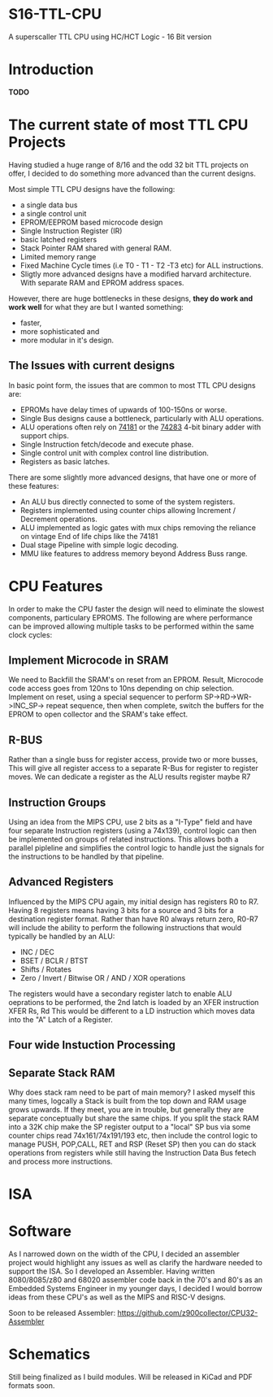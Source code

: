 # S16-TTL-CPU
A superscaller TTL CPU using HC/HCT Logic - 16 Bit version

# Introduction

**TODO**

# The current state of most TTL CPU Projects

Having studied a huge range of 8/16 and the odd 32 bit TTL projects on offer, I decided to do something more advanced than the current designs. 

Most simple TTL CPU designs have the following:

* a single data bus
* a single control unit
* EPROM/EEPROM based microcode design
* Single Instruction Register (IR)
* basic latched registers
* Stack Pointer RAM shared with general RAM.
* Limited memory range
* Fixed Machine Cycle times (i.e T0 - T1 - T2 -T3 etc) for ALL instructions.
* Sligtly more advanced designs have a modified harvard architecture. With separate RAM and EPROM address spaces. 

However, there are huge bottlenecks in these designs, **they do work and work well** for what they are but I wanted something:
* faster,
* more sophisticated and
* more modular in it's design.

## The Issues with current designs

In basic point form, the issues that are common to most TTL CPU designs are:

* EPROMs have delay times of upwards of 100-150ns or worse.
* Single Bus designs cause a bottleneck, particularly with ALU operations.
* ALU operations often rely on [74181](https://www.righto.com/2017/03/inside-vintage-74181-alu-chip-how-it.html) or the [74283](https://www.ti.com/lit/gpn/SN54S283) 4-bit binary adder with support chips.
* Single Instruction fetch/decode and execute phase.
* Single control unit with complex control line distribution.
* Registers as basic latches.

There are some slightly more advanced designs, that have one or more of these features:

* An ALU bus directly connected to some of the system registers.
* Registers implemented using counter chips allowing Increment / Decrement operations.
* ALU implemented as logic gates with mux chips removing the reliance on vintage End of life chips like the 74181
* Dual stage Pipeline with simple logic decoding.
* MMU like features to address memory beyond Address Buss range.

# CPU Features

In order to make the CPU faster the design will need to eliminate the slowest components, particulary EPROMS.
The following are where performance can be improved allowing multiple tasks to be performed within the same clock cycles:

## Implement Microcode in SRAM 

We need to Backfill the SRAM's on reset from an EPROM. Result, Microcode code access goes from 120ns to 10ns depending on chip selection. Implement on reset, using a special sequencer to perform SP->RD->WR->INC_SP-> repeat sequence, then when complete, switch the buffers for the EPROM to open collector and the SRAM's take effect.
  
## R-BUS
Rather than a single buss for register access, provide two or more busses, This will give all register access to a separate R-Bus for register to register moves. We can dedicate a register as the ALU results register maybe R7

## Instruction Groups

Using an idea from the MIPS CPU, use 2 bits as a "I-Type" field and have four separate Instruction registers (using a 74x139), control logic can then be implemented on groups of related instructions. This allows both a parallel pipleline and simplifies the control logic to handle just the signals for the instructions to be handled by that pipeline.

## Advanced Registers

Influenced by the MIPS CPU again, my initial design has registers R0 to R7. Having 8 registers means having 3 bits for a source and 3 bits for a destination register format. Rather than have R0 always return zero, R0-R7 will include the ability to perform the following instructions that would typically be handled by an ALU:
* INC / DEC
* BSET / BCLR / BTST
* Shifts / Rotates
* Zero / Invert / Bitwise OR / AND / XOR operations
  
The registers would have a secondary register latch to enable ALU oeprations to be performed, the 2nd latch is loaded by an XFER instruction XFER Rs, Rd This would be different to a LD instruction which moves data into the "A" Latch of a Register.


## Four wide Instuction Processing

## Separate Stack RAM

Why does stack ram need to be part of main memory? I asked myself this many times, logcally a Stack is built from the top down and RAM usage grows upwards. If they meet, you are in trouble, but generally they are separate conceptually but share the same chips. If you split the stack RAM into a 32K chip make the SP register output to a "local" SP bus via some counter chips read 74x161/74x191/193 etc, then include the control logic to manage PUSH, POP,CALL, RET and RSP (Reset SP) then you can do stack operations from registers while still having the Instruction Data Bus fetech and process more instructions.





# ISA

# Software

As I narrowed down on the width of the CPU, I decided an assembler project would highlight any issues as well as clarify the hardware needed to support the ISA. So I developed an Assembler. 
Having written 8080/8085/z80 and 68020 assembler code back in the 70's and 80's as an Embedded Systems Engineer in my younger days, I decided I would borrow ideas from these CPU's as well as the MIPS and RISC-V designs.

Soon to be released Assembler: https://github.com/z900collector/CPU32-Assembler

# Schematics

Still being finalized as I build modules. Will be released in KiCad and PDF formats soon.
